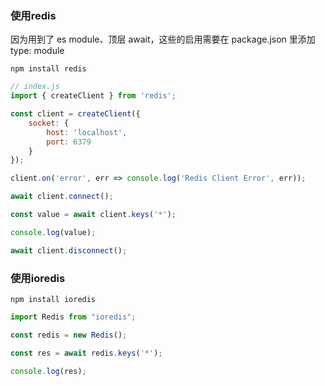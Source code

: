 ### 使用redis

因为用到了 es module、顶层 await，这些的启用需要在 package.json 里添加 type: module

```
npm install redis
```

```js
// index.js
import { createClient } from 'redis';

const client = createClient({
    socket: {
        host: 'localhost',
        port: 6379
    }
});

client.on('error', err => console.log('Redis Client Error', err));

await client.connect();

const value = await client.keys('*');

console.log(value);

await client.disconnect();
```

### 使用ioredis

```
npm install ioredis
```

```js
import Redis from "ioredis";

const redis = new Redis();

const res = await redis.keys('*');

console.log(res);
```